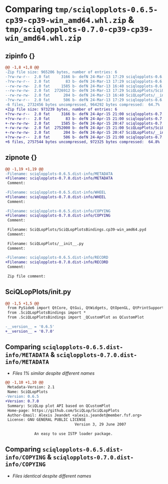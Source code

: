 # Comparing `tmp/sciqlopplots-0.6.5-cp39-cp39-win_amd64.whl.zip` & `tmp/sciqlopplots-0.7.0-cp39-cp39-win_amd64.whl.zip`

## zipinfo {}

```diff
@@ -1,8 +1,8 @@
-Zip file size: 965206 bytes, number of entries: 6
-?rw-rw-r--  2.0 fat     3166 b- defN 24-Mar-13 17:29 sciqlopplots-0.6.5.dist-info/METADATA
-?rw-rw-r--  2.0 fat       83 b- defN 24-Mar-13 17:29 sciqlopplots-0.6.5.dist-info/WHEEL
--rw-rw-rw-  2.0 fat     1585 b- defN 24-Mar-13 16:40 sciqlopplots-0.6.5.dist-info/COPYING
--rw-rw-rw-  2.0 fat  2726912 b- defN 24-Mar-13 17:29 SciQLopPlots/SciQLopPlotsBindings.cp39-win_amd64.pyd
--rw-rw-rw-  2.0 fat      204 b- defN 24-Mar-13 16:40 SciQLopPlots/__init__.py
-?rw-rw-r--  2.0 fat      506 b- defN 24-Mar-13 17:29 sciqlopplots-0.6.5.dist-info/RECORD
-6 files, 2732456 bytes uncompressed, 964292 bytes compressed:  64.7%
+Zip file size: 973239 bytes, number of entries: 6
+?rw-rw-r--  2.0 fat     3166 b- defN 24-Apr-15 21:00 sciqlopplots-0.7.0.dist-info/METADATA
+?rw-rw-r--  2.0 fat       83 b- defN 24-Apr-15 21:00 sciqlopplots-0.7.0.dist-info/WHEEL
+-rw-rw-rw-  2.0 fat     1585 b- defN 24-Apr-15 20:47 sciqlopplots-0.7.0.dist-info/COPYING
+-rw-rw-rw-  2.0 fat  2752000 b- defN 24-Apr-15 21:00 SciQLopPlots/SciQLopPlotsBindings.cp39-win_amd64.pyd
+-rw-rw-rw-  2.0 fat      204 b- defN 24-Apr-15 20:47 SciQLopPlots/__init__.py
+?rw-rw-r--  2.0 fat      506 b- defN 24-Apr-15 21:00 sciqlopplots-0.7.0.dist-info/RECORD
+6 files, 2757544 bytes uncompressed, 972325 bytes compressed:  64.8%
```

## zipnote {}

```diff
@@ -1,19 +1,19 @@
-Filename: sciqlopplots-0.6.5.dist-info/METADATA
+Filename: sciqlopplots-0.7.0.dist-info/METADATA
 Comment: 
 
-Filename: sciqlopplots-0.6.5.dist-info/WHEEL
+Filename: sciqlopplots-0.7.0.dist-info/WHEEL
 Comment: 
 
-Filename: sciqlopplots-0.6.5.dist-info/COPYING
+Filename: sciqlopplots-0.7.0.dist-info/COPYING
 Comment: 
 
 Filename: SciQLopPlots/SciQLopPlotsBindings.cp39-win_amd64.pyd
 Comment: 
 
 Filename: SciQLopPlots/__init__.py
 Comment: 
 
-Filename: sciqlopplots-0.6.5.dist-info/RECORD
+Filename: sciqlopplots-0.7.0.dist-info/RECORD
 Comment: 
 
 Zip file comment:
```

## SciQLopPlots/__init__.py

```diff
@@ -1,5 +1,5 @@
 from PySide6 import QtCore, QtGui, QtWidgets, QtOpenGL, QtPrintSupport, QtSvg
 from .SciQLopPlotsBindings import *
 from .SciQLopPlotsBindings import _QCustomPlot as QCustomPlot
 
-__version__ = '0.6.5'
+__version__ = '0.7.0'
```

## Comparing `sciqlopplots-0.6.5.dist-info/METADATA` & `sciqlopplots-0.7.0.dist-info/METADATA`

 * *Files 1% similar despite different names*

```diff
@@ -1,10 +1,10 @@
 Metadata-Version: 2.1
 Name: SciQLopPlots
-Version: 0.6.5
+Version: 0.7.0
 Summary: SciQLop plot API based on QCustomPlot
 Home-page: https://github.com/SciQLop/SciQLopPlots
 Author-Email: Alexis Jeandet <alexis.jeandet@member.fsf.org>
 License: GNU GENERAL PUBLIC LICENSE
                               Version 3, 29 June 2007
         
             An easy to use ISTP loader package.
```

## Comparing `sciqlopplots-0.6.5.dist-info/COPYING` & `sciqlopplots-0.7.0.dist-info/COPYING`

 * *Files identical despite different names*

